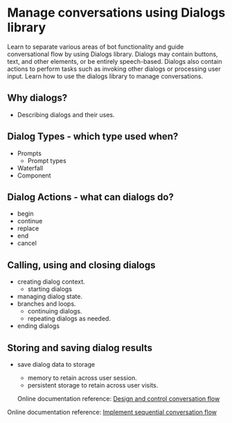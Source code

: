 # Manage conversations using Dialogs library
Learn to separate various areas of bot functionality and guide conversational flow by using Dialogs library. Dialogs may contain buttons, text, and other elements, or be entirely speech-based. Dialogs also contain actions to perform tasks such as invoking other dialogs or processing user input. Learn how to use the dialogs library to manage conversations.

## Why dialogs?
* Describing dialogs and their uses.

## Dialog Types - which type used when?
* Prompts
  - Prompt types
* Waterfall
* Component

## Dialog Actions - what can dialogs do?
* begin
* continue
* replace
* end
* cancel

## Calling, using and closing dialogs
* creating dialog context.
  - starting dialogs
* managing dialog state.
* branches and loops.
  - continuing dialogs.
  - repeating dialogs as needed.
* ending dialogs

## Storing and saving dialog results
* save dialog data to storage
  - memory to retain across user session.
  - persistent storage to retain across user visits.
  
  Online documentation reference: [Design and control conversation flow](https://docs.microsoft.com/en-us/azure/bot-service/bot-service-design-conversation-flow?view=azure-bot-service-4.0)
  
Online documentation reference: [Implement sequential conversation flow](https://docs.microsoft.com/en-us/azure/bot-service/bot-builder-dialog-manage-conversation-flow?view=azure-bot-service-4.0&tabs=csharp)
   
